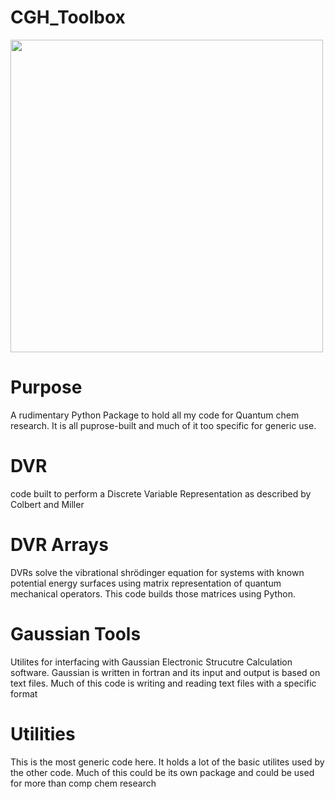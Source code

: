 # CGH_Toolbox

<img src="./clhocl_oop_dvr_wfns.png" width="500"/>

# Purpose
A rudimentary Python Package to hold all my code for Quantum chem research. It is all puprose-built and much of it too specific for generic use. 

# DVR
code built to perform a Discrete Variable Representation as described by Colbert and Miller

# DVR Arrays
DVRs solve the vibrational shrödinger equation for systems with known potential energy surfaces using matrix representation of quantum mechanical operators. This code builds those matrices using Python.


# Gaussian Tools
Utilites for interfacing with Gaussian Electronic Strucutre Calculation software. Gaussian is written in fortran and its input and output is based on text files. Much of this code is writing and reading text files with a specific format

# Utilities
This is the most generic code here. It holds a lot of the basic utilites used by the other code. Much of this could be its own package and could be used for more than comp chem research
